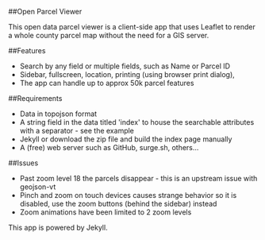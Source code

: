 ##Open Parcel Viewer

This open data parcel viewer is a client-side app that uses Leaflet to render a whole county parcel map without the need for a GIS server. 

##Features
 - Search by any field or multiple fields, such as Name or Parcel ID
 - Sidebar, fullscreen, location, printing (using browser print dialog), 
 - The app can handle up to approx 50k parcel features

##Requirements
 - Data in topojson format
 - A string field in the data titled 'index' to house the searchable attributes with a separator - see the example
 - Jekyll or download the zip file and build the index page manually
 - A (free) web server such as GitHub, surge.sh, others...

##Issues
 - Past zoom level 18 the parcels disappear - this is an upstream issue with geojson-vt
 - Pinch and zoom on touch devices causes strange behavior so it is disabled, use the zoom buttons (behind the sidebar) instead
 - Zoom animations have been limited to 2 zoom levels

This app is powered by Jekyll.
